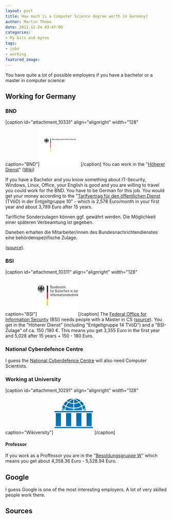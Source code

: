 ```yaml
---
layout: post
title: How much is a Computer Science degree worth in Germany?
author: Martin Thoma
date: 2011-12-24 03:47:09
categories:
- My bits and bytes
tags:
- jobs
- working
featured_image:
---
```

You have quite a lot of possible employers if you have a bachelor or a master in computer science:

<h2>Working for Germany</h2>
<h3>BND</h3>
[caption id="attachment_10331" align="alignright" width="128" caption="BND"]<a href="../images/2011/12/BND.png"><img src="../images/2011/12/BND.png" alt="BND" title="BND" width="128" height="128" class="size-full wp-image-10331" /></a>[/caption]
You can work in the "<a href="http://www.bnd.bund.de/cln_092/nn_1365898/DE/JobsUndKarriere/Hoeherer__Dienst/Hoeherer__Dienst__node.html?__nnn=true">Höherer Dienst</a>" (<a href="http://de.wikipedia.org/wiki/H%C3%B6herer_Dienst">Wiki</a>)

If you have a Bachelor and you know something about IT-Security, Windows, Linux, Office, your English is good and you are willing to travel you could work for the BND. You have to be German for this job. You would get your money according to the "<a href="http://de.wikipedia.org/wiki/Tarifvertrag_f%C3%BCr_den_%C3%B6ffentlichen_Dienst">Tarifvertrag für den öffentlichen Dienst</a> (TVöD) in der Entgeltgruppe 10" - which is 2,578 Euro/month in your first year and about 3,789 Euro after 15 years.

Tarifliche Sonderzulagen können ggf. gewährt werden. Die Möglichkeit einer späteren Verbeamtung ist gegeben.

Daneben erhalten die Mitarbeiter/innen des Bundesnachrichtendienstes eine behördenspezifische Zulage.


(<a href="http://www.bnd.bund.de/cln_092/nn_1365898/DE/JobsUndKarriere/Stellenanzeigen/Gehobener__Dienst/SI036-11.html">source</a>).

<h3>BSI</h3>
[caption id="attachment_10311" align="alignright" width="128" caption="BSI"]<a href="../images/2011/12/BSI.png"><img src="../images/2011/12/BSI.png" alt="BSI" title="BSI" width="128" height="128" class="size-full wp-image-10311" /></a>[/caption]
The <a href="http://en.wikipedia.org/wiki/Federal_Office_for_Information_Security">Federal Office for Information Security</a> (BSI) needs people with a Master in CS (<a href="https://www.bsi.bund.de/DE/DasBSI/JobsEinkauf/Jobs/jobs_node.html#doc478302bodyText1">source</a>). You get in the "Höherer Dienst" (including "Entgeltgruppe 14 TVöD") and a "BSI-Zulage" of ca. 150 /180 €. This means you get 3,355 Euro in the first year and 5,028 after 15 years + 150 - 180 Euro.

<h3>National Cyberdefence Centre</h3>
I guess the <a href="http://en.wikipedia.org/wiki/National_Cyberdefence_Centre">National Cyberdefence Centre</a> will also need Computer Scientists.

<h3>Working at University</h3>
[caption id="attachment_10291" align="alignright" width="128" caption="Wikiversity"]<a href="../images/2011/12/Wikiversity.png"><img src="../images/2011/12/Wikiversity.png" alt="Wikiversity" title="Wikiversity" width="128" height="128" class="size-full wp-image-10291" /></a>[/caption]
<h4>Professor</h4>
If you work as a Proffessor you are in the "<a href="http://de.wikipedia.org/wiki/Besoldungsordnung_W">Besoldungsgruppe W</a>" which means you get about 4,358.36 Euro - 5,528.94 Euro.

<h2>Google</h2>
I guess Google is one of the most interesting employers. A lot of very skilled people work there.

<h2>Sources</h2>
<ul>

</ul>
